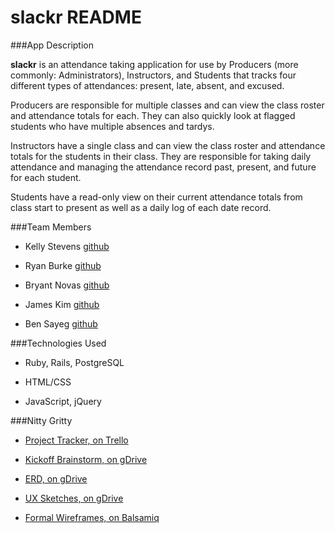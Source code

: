 # slackr README

###App Description

**slackr** is an attendance taking application for use by Producers (more commonly: Administrators), Instructors, and Students that tracks four different types of attendances: present, late, absent, and excused. 


Producers are responsible for multiple classes and can view the class roster and attendance totals for each. They can also quickly look at flagged students who have multiple absences and tardys.


Instructors have a single class and can view the class roster and attendance totals for the students in their class. They are responsible for taking daily attendance and managing the attendance record past, present, and future for each student.


Students have a read-only view on their current attendance totals from class start to present as well as a daily log of each date record.

###Team Members

+ Kelly Stevens [github](https://github.com/kllystvns)

+ Ryan Burke [github](https://github.com/ryaneburke)

+ Bryant Novas [github](https://github.com/bryantnovas)

+ James Kim [github](https://github.com/jajuki13)

+ Ben Sayeg [github](https://github.com/humanman)


###Technologies Used

+ Ruby, Rails, PostgreSQL

+ HTML/CSS

+ JavaScript, jQuery


###Nitty Gritty

+ [Project Tracker, on Trello](https://trello.com/b/C1AuihLE/slackrs-attendence-app)

+ [Kickoff Brainstorm, on gDrive](https://drive.google.com/folderview?id=0ByAsl7bt7udefncwc0p3Vy1xc2R4d0NtOEVWVW1zX010Mk54Wi16c1B4UkktcGJpajlCMEk&usp=sharing)

+ [ERD, on gDrive](https://drive.google.com/file/d/0ByAsl7bt7udeT2NNRHZ1Y3RVMkk/view?usp=sharing)

+ [UX Sketches, on gDrive](https://drive.google.com/folderview?id=0ByAsl7bt7udefmJQa0QzMjRWSkxhYzlDUTl3OGpVT0hzSHhZbFJ3aWpVNTVTNGlZT1dkYzg&usp=sharing)

+ [Formal Wireframes, on Balsamiq](https://slackrs.mybalsamiq.com/projects/slackrs/grid)


